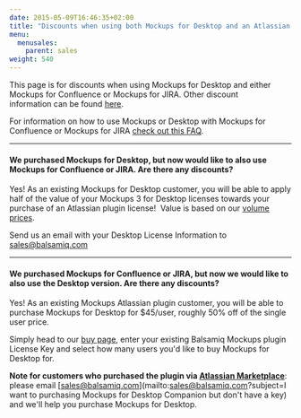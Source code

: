 ```yaml
---
date: 2015-05-09T16:46:35+02:00
title: "Discounts when using both Mockups for Desktop and an Atlassian plugin version"
menu:
  menusales:
    parent: sales
weight: 540
---
```


This page is for discounts when using Mockups for Desktop and either Mockups for Confluence or Mockups for JIRA. Other discount information can be found [here](/sales/discounts/).

For information on how to use Mockups or Desktop with Mockups for Confluence or Mockups for JIRA [check out this FAQ](http://support.balsamiq.com/customer/portal/articles/969255).

* * *

#### We purchased Mockups for Desktop, but now would like to also use Mockups for Confluence or JIRA. Are there any discounts?

Yes! As an existing Mockups for Desktop customer, you will be able to apply half of the value of your Mockups 3 for Desktop licenses towards your purchase of an Atlassian plugin license!  Value is based on our [volume prices](https://balsamiq.com/buy/#dv).

Send us an email with your Desktop License Information to [sales@balsamiq.com](mailto:sales@balsamiq.com?subject=Upgrading%20from%20Desktop%20to%20a%20Plugin)

* * *

#### We purchased Mockups for Confluence or JIRA, but now we would like to also use the Desktop version. Are there any discounts?

Yes! As an existing Mockups Atlassian plugin customer, you will be able to purchase Mockups for Desktop for $45/user, roughly 50% off of the single user price.

Simply head to our [buy page](https://balsamiq.com/buy/#dc), enter your existing Balsamiq Mockups plugin License Key and select how many users you'd like to buy Mockups for Desktop for.

**Note for customers who purchased the plugin via [Atlassian Marketplace](/sales/marketplace/)**: please email [sales@balsamiq.com](mailto:sales@balsamiq.com?subject=I want to purchasing Mockups for Desktop Companion but don't have a key) and we'll help you purchase Mockups for Desktop.